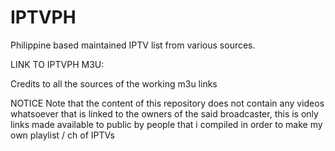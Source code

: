 # IPTVPH
Philippine based maintained IPTV list from various sources.

LINK TO IPTVPH M3U:



Credits to all the sources of the working m3u links

NOTICE
Note that the content of this repository does not contain any videos whatsoever that is linked to the owners of the said broadcaster, this is only links made available to public by people that i compiled in order to make my own playlist / ch of IPTVs
